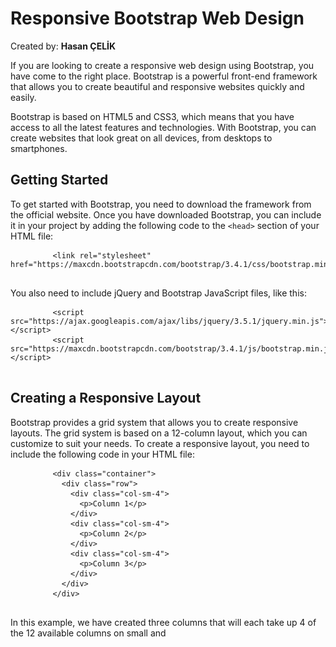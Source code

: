 <!DOCTYPE html>
<html>
<head>
	<meta charset="UTF-8">
	<title>Responsive Bootstrap Web Design</title>
	<link rel="stylesheet" href="https://maxcdn.bootstrapcdn.com/bootstrap/3.4.1/css/bootstrap.min.css">
	<script src="https://ajax.googleapis.com/ajax/libs/jquery/3.5.1/jquery.min.js"></script>
	<script src="https://maxcdn.bootstrapcdn.com/bootstrap/3.4.1/js/bootstrap.min.js"></script>
</head>
<body>
	<h1>Responsive Bootstrap Web Design</h1>
	<p>Created by: <strong>Hasan ÇELİK</strong></p>
	<p>If you are looking to create a responsive web design using Bootstrap, you have come to the right place. Bootstrap is a powerful front-end framework that allows you to create beautiful and responsive websites quickly and easily.</p>
	<p>Bootstrap is based on HTML5 and CSS3, which means that you have access to all the latest features and technologies. With Bootstrap, you can create websites that look great on all devices, from desktops to smartphones.</p>
	<h2>Getting Started</h2>
	<p>To get started with Bootstrap, you need to download the framework from the official website. Once you have downloaded Bootstrap, you can include it in your project by adding the following code to the <code>&lt;head&gt;</code> section of your HTML file:</p>
	<pre>
		<code>&lt;link rel="stylesheet" href="https://maxcdn.bootstrapcdn.com/bootstrap/3.4.1/css/bootstrap.min.css"&gt;</code>
	</pre>
	<p>You also need to include jQuery and Bootstrap JavaScript files, like this:</p>
	<pre>
		<code>&lt;script src="https://ajax.googleapis.com/ajax/libs/jquery/3.5.1/jquery.min.js"&gt;&lt;/script&gt;</code>
		<code>&lt;script src="https://maxcdn.bootstrapcdn.com/bootstrap/3.4.1/js/bootstrap.min.js"&gt;&lt;/script&gt;</code>
	</pre>
	<h2>Creating a Responsive Layout</h2>
	<p>Bootstrap provides a grid system that allows you to create responsive layouts. The grid system is based on a 12-column layout, which you can customize to suit your needs. To create a responsive layout, you need to include the following code in your HTML file:</p>
	<pre>
		<code>&lt;div class="container"&gt;</code>
		<code>  &lt;div class="row"&gt;</code>
		<code>    &lt;div class="col-sm-4"&gt;</code>
		<code>      &lt;p&gt;Column 1&lt;/p&gt;</code>
		<code>    &lt;/div&gt;</code>
		<code>    &lt;div class="col-sm-4"&gt;</code>
		<code>      &lt;p&gt;Column 2&lt;/p&gt;</code>
		<code>    &lt;/div&gt;</code>
		<code>    &lt;div class="col-sm-4"&gt;</code>
		<code>      &lt;p&gt;Column 3&lt;/p&gt;</code>
		<code>    &lt;/div&gt;</code>
		<code>  &lt;/div&gt;</code>
		<code>&lt;/div&gt;</code>
	</pre>
	<p>In this example, we have created three columns that will each take up 4 of the 12 available columns on small and
